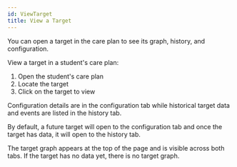 ```yaml
---
id: ViewTarget
title: View a Target
---
```


You can open a target in the care plan to see its graph, history, and configuration.

View a target in a student's care plan:
1. Open the student's care plan
2. Locate the target
3. Click on the target to view

Configuration details are in the configuration tab while historical target data and events are listed in the history tab.

By default, a future target will open to the configuration tab and once the target has data, it will open to the history tab.

The target graph appears at the top of the page and is visible across both tabs. If the target has no data yet, there is no target graph.
